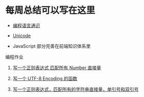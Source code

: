 # 每周总结可以写在这里

- [编程语言通识](./编程语言通识.md)

- [Unicode](./unicode.md)

- JavaScript 部分完善在前端知识体系里

编程作业

1. [写一个正则表达式 匹配所有 Number 直接量](./numericLiteralsRegexp.js)

2. [写一个 UTF-8 Encoding 的函数](./UTF8_Encoding.js)

3. [写一个正则表达式，匹配所有的字符串直接量，单引号和双引号](./stringLiteralsRegexp.js)

